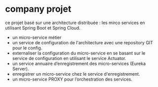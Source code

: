 # company projet 

ce projet basé sur une architecture distribuée : les mirco services en utilisant Spring Boot et Spring Cloud.
- un micro-service métier
- un service de configuration de l'architecture avec une repository GIT pour le config.
- externaliser la configuration du micro-service en se basant sur le service de configuration en utilisant  le service Actuator.
- un service annuaire d’enregistrement des micro-services (Eureka Server).
- enregistrer un micro-service chez le service d'enregistrement.
- un micro-service PROXY pour l’orchestration des services.
